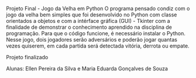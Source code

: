 Projeto Final - Jogo da Velha em Python
O programa pensado condiz com o jogo da velha bem simples que foi desenvolvido no Python com classe orientados a objetos e com a intérface gráfica (GUI) - Tkinter
com a finalidade de demonstrar o conhecimento aprendido na disciplina de programação.
Para que o código funcione, é necessário instalar o Python. 
Nesse jogo, dois jogadores serão adversários e poderão jogar quantas vezes quiserem, em cada partida será detectada vitória, derrota ou empate.

Projeto finalizado

Alunas: Ellen Pereira da Silva e Maria Eduarda Gonçalves de Souza
